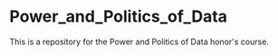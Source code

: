 # Power_and_Politics_of_Data
This is a repository for the Power and Politics of Data honor's course. 
